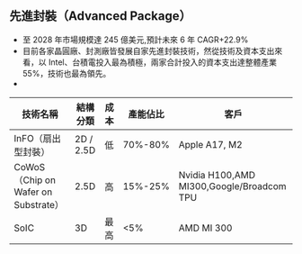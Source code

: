 ## 先進封裝（Advanced Package）
* 至 2028 年市場規模達 245 億美元,預計未來 6 年 CAGR+22.9%
* 目前各家晶圓廠、封測廠皆發展自家先進封裝技術，然從技術及資本支出來看，以 Intel、台積電投入最為積極，兩家合計投入的資本支出達整體產業 55%，技術也最為領先。
* 

|技術名稱|結構分類|成本|產能佔比|客戶|
|--|--|--|--|--|
|InFO（扇出型封裝）|2D / 2.5D|低|70%-80%|Apple A17, M2|
|CoWoS（Chip on Wafer on Substrate）|2.5D|高|15%-25%|Nvidia H100,AMD MI300,Google/Broadcom TPU|
|SoIC|3D|最高|<5%|AMD MI 300|

